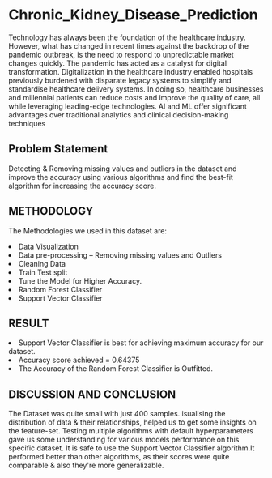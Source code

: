 # Chronic_Kidney_Disease_Prediction

Technology has always been the foundation of the healthcare industry. However, what has changed in recent times against the backdrop of the pandemic outbreak, is the need to respond to unpredictable market changes quickly. The pandemic has acted as a catalyst for digital transformation. Digitalization in the healthcare industry enabled hospitals previously burdened with disparate legacy systems to simplify and standardise healthcare delivery systems. In doing so, healthcare businesses and millennial patients can reduce costs and improve the quality of care, all while leveraging leading-edge technologies.
AI and ML offer significant advantages over traditional analytics and clinical decision-making techniques

<h2>Problem Statement</h2>
  Detecting & Removing missing values and outliers in the dataset and improve the accuracy using various algorithms and find the best-fit algorithm for increasing the accuracy score.
  
 <h2> METHODOLOGY</h2>
   
The Methodologies we used in this dataset are:
<li>Data Visualization</li>
<li>Data pre-processing – Removing missing values and Outliers</li>
<li>Cleaning Data</li>
<li>Train Test split</li>
<li>Tune the Model for Higher Accuracy.</li>
<li>Random Forest Classifier</li>
<li>Support Vector Classifier</li>

<h2>RESULT</h2>
<li>Support Vector Classifier is best for achieving maximum accuracy for our dataset.</li>
<li>Accuracy score achieved = 0.64375 </li>
<li>The Accuracy of the Random Forest Classifier is Outfitted.</li>

<h2>DISCUSSION AND CONCLUSION </h2>
The Dataset was quite small with just 400 samples. isualising the distribution of data & their relationships, helped us to get some insights on the feature-set.
Testing multiple algorithms with default hyperparameters gave us some understanding for various models performance on this specific dataset.
It is safe to use the Support Vector Classifier algorithm.It performed better than other algorithms, as their scores were quite comparable & also they're more generalizable.







